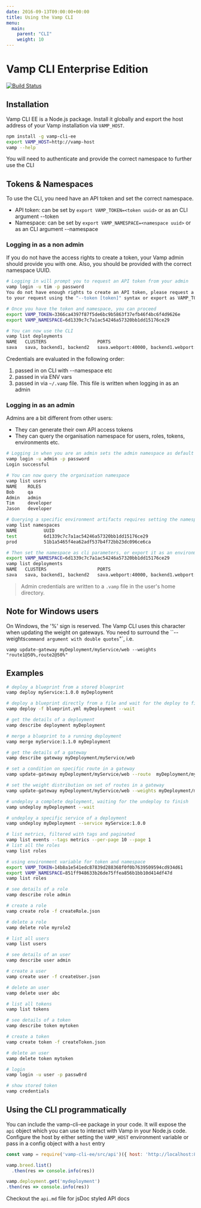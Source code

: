 ```yaml
---
date: 2016-09-13T09:00:00+00:00
title: Using the Vamp CLI
menu:
  main:
    parent: "CLI"
    weight: 10
---
```

# Vamp CLI Enterprise Edition

[![Build Status](https://travis-ci.org/magneticio/vamp-cli.svg?branch=master)](https://travis-ci.org/magneticio/vamp-cli)

## Installation

Vamp CLI EE is a Node.js package. Install it globally and export the host address of your Vamp installation via `VAMP_HOST`.

```bash
npm install -g vamp-cli-ee
export VAMP_HOST=http://vamp-host
vamp --help
```

You will need to authenticate and provide the correct namespace to further use the CLI

## Tokens & Namespaces

To use the CLI, you need have an API token and set the correct namespace.
- API token: can be set by `export VAMP_TOKEN=<token uuid>` or as an CLI argument --token <token uuid>
- Namespace: can be set by `export VAMP_NAMESPACE=<namespace uuid>` or as an CLI argument --namespace <namespace uuid>

### Logging in as a non admin

If you do not have the access rights to create a token, your Vamp admin should provide you with one. Also,
you should be provided with the correct namespace UUID.

```bash
# Logging in will prompt you to request an API token from your admin
vamp login -u tim -p password
You do not have enough rights to create an API token, please request a token from your Vamp admin. Then add the token
to your request using the "--token [token]" syntax or export as VAMP_TOKEN

# Once you have the token and namespace, you can proceed
export VAMP_TOKEN=3366ca4397f87f5de6bc9b5863f37efb46f4bc6f4d9626e
export VAMP_NAMESPACE=6d1339c7c7a1ac54246a57320bb1dd15176ce29

# You can now use the CLI
vamp list deployments
NAME   CLUSTERS                   PORTS                                                                STATUS
sava   sava, backend1, backend2   sava.webport:40000, backend1.webport:40002, backend2.webport:40001   Deployed
```

Credentials are evaluated in the following order:
1. passed in on CLI with --namespace etc
2. passed in via ENV vars
3. passed in via `~/.vamp` file. This file is written when logging in as an admin


### Logging in as an admin

Admins are a bit different from other users:
- They can generate their own API access tokens
- They can query the organisation namespace for users, roles, tokens, environments etc.

```bash
# Logging in when you are an admin sets the admin namespace as default
vamp login -u admin -p password
Login successful

# You can now query the organisation namespace
vamp list users
NAME    ROLES
Bob     qa
Admin   admin
Tim     developer
Jason   developer

# Querying a specific environment artifacts requires setting the namespace. First get a list of the available namespaces
vamp list namespaces
NAME          UUID
test          6d1339c7c7a1ac54246a57320bb1dd15176ce29
prod          51b1a5465f4ea62adf537b4f72bb23dc096ce6ca

# Then set the namespace as cli parameters, or export it as an environment variable, `export VAMP_NAMESPACE=<uuid>`. Bot methods are equivalent.
export VAMP_NAMESPACE=6d1339c7c7a1ac54246a57320bb1dd15176ce29
vamp list deployments
NAME   CLUSTERS                   PORTS                                                                STATUS
sava   sava, backend1, backend2   sava.webport:40000, backend1.webport:40002, backend2.webport:40001   Deployed
```

> Admin credentials are written to a `.vamp` file in the user's home directory. 

## Note for Windows users

On Windows, the '%' sign is reserved. The Vamp CLI uses this character when updating the weight on gateways.
You need to surround the ``--weights` command argument with double quotes `"`, i.e.

```
vamp update-gateway myDeployment/myService/web --weights "route1@50%,route2@50%"
```

## Examples

```bash
# deploy a blueprint from a stored blueprint
vamp deploy myService:1.0.0 myDeployment

# deploy a blueprint directly from a file and wait for the deploy to finish
vamp deploy -f blueprint.yml myDeployment --wait

# get the details of a deployment
vamp describe deployment myDeployment

# merge a blueprint to a running deployment
vamp merge myService:1.1.0 myDeployment

# get the details of a gateway
vamp describe gateway myDeployment/myService/web

# set a condition on specific route in a gateway
vamp update-gateway myDeployment/myService/web --route  myDeployment/myCluster/myService:1.1.0/web --condition "User-Agent == Safari" --strength 100%

# set the weight distribution on set of routes in a gateway
vamp update-gateway myDeployment/myService/web --weights myDeployment/myCluster/myService:1.0.0/web@50%,myDeployment/myCluster/myService:1.1.0/web@50%

# undeploy a complete deployment, waiting for the undeploy to finish
vamp undeploy myDeployment --wait

# undeploy a specific service of a deployment
vamp undeploy myDeployment --service myService:1.0.0

# list metrics, filtered with tags and paginated
vamp list events --tags metrics --per-page 10 --page 1
# list all the roles
vamp list roles

# using environment variable for token and namespace
export VAMP_TOKEN=14b8a1e541edc87839d288368f0f0b7639509594cd934d61
export VAMP_NAMESPACE=851ff948633b26de75ffea856b1bb10d414df47d
vamp list roles

# see details of a role
vamp describe role admin

# create a role
vamp create role -f createRole.json

# delete a role
vamp delete role myrole2

# list all users
vamp list users

# see details of an user
vamp describe user admin

# create a user
vamp create user -f createUser.json

# delete an user
vamp delete user abc

# list all tokens
vamp list tokens

# see details of a token
vamp describe token mytoken

# create a token
vamp create token -f createToken.json

# delete an user
vamp delete token mytoken

# login
vamp login -u user -p passw0rd

# show stored token
vamp credentials
```

## Using the CLI programmatically

You can include the vamp-cli-ee package in your code. It will expose the `api` object which you can use to interact with
Vamp in your Node.js code.
Configure the host by either setting the `VAMP_HOST` environment variable or pass in a config object with a `host` entry


```javascript
const vamp = require('vamp-cli-ee/src/api')({ host: 'http://localhost:8080', token: <token>, namespace: <namespace> })

vamp.breed.list()
  .then(res => console.info(res))

vamp.deployment.get('mydeployment')
.then(res => console.info(res))

```

Checkout the `api.md` file for jsDoc styled API docs
